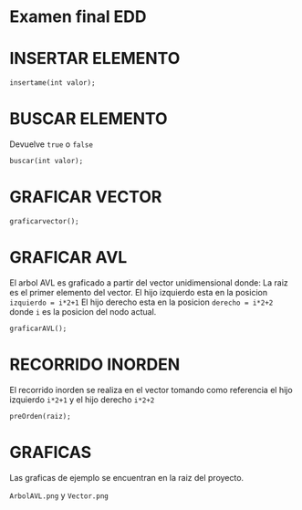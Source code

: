# Examen final EDD

# INSERTAR ELEMENTO
    
    insertame(int valor);
    
# BUSCAR ELEMENTO
  Devuelve `true` o `false`
  
    buscar(int valor);
    
    
# GRAFICAR VECTOR

    graficarvector();

# GRAFICAR AVL
El arbol AVL es graficado a partir del vector unidimensional donde:
  La raiz es el primer elemento del vector.
  El hijo izquierdo esta en la posicion `izquierdo = i*2+1`
  El hijo derecho esta en la posicion `derecho = i*2+2`
  donde `i` es la posicion del nodo actual.
    
    graficarAVL();
    
 # RECORRIDO INORDEN
 El recorrido inorden se realiza en el vector tomando como referencia el hijo izquierdo `i*2+1` y el hijo derecho `i*2+2`
    
    preOrden(raiz);
    
  # GRAFICAS
  Las graficas de ejemplo se encuentran en la raiz del proyecto.
  
  `ArbolAVL.png` y `Vector.png`
